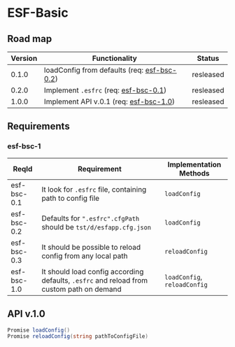 # ESF-Basic

## Road map

| Version   | Functionality                               								| Status    |
|---        |---                                          								|---        |
| 0.1.0     | loadConfig from defaults (req: [esf-bsc-0.2](esf-bsc-0.2)) 	| resleased |
| 0.2.0     | Implement ```.esfrc``` (req: [esf-bsc-0.1](esf-bsc-0.1))    | resleased |
| 1.0.0     | Implement API v.0.1 (req: [esf-bsc-1.0](esf-bsc-1.0))				| resleased |

## Requirements

### esf-bsc-1
| ReqId				| Requirement																																								 	 | Implementation Methods 							|
|--- 					|--- 																																												 	 |--- 					 					 							|
| esf-bsc-0.1	| It look for ```.esfrc``` file, containing path to config file																 | ```loadConfig```   									|
| esf-bsc-0.2	| Defaults for ```".esfrc".cfgPath``` should be ```tst/d/esfapp.cfg.json```										 | ```loadConfig```   									|
| esf-bsc-0.3	| It should be possible to reload config from any local path																	 | ```reloadConfig``` 									|
| esf-bsc-1.0	| It should load config according defaults, ```.esfrc``` and reload from custom path on demand | ```loadConfig```, ```reloadConfig``` |

## API v.1.0
```cs
Promise loadConfig()
Promise reloadConfig(string pathToConfigFile)
```
